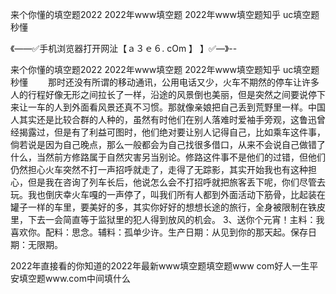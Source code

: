 来个你懂的填空题2022
2022年www填空题
2022年www填空题知乎
uc填空题秒懂


《——✅手机浏览器打开网沚【ａ３ｅ６. cOm 】 】✅—》--

来个你懂的填空题2022
2022年www填空题
2022年www填空题知乎
uc填空题秒懂
　　那时还没有所谓的移动通讯，公用电话又少，火车不期然的停车让许多人的行程好像无形之间拉长了一样，沿途的风景倒也美丽，但是突然之间要说停下来让一车的人到外面看风景还真不习惯。那就像亲娘把自己丢到荒野里一样。中国人其实还是比较合群的人种的，虽然有时他们在别人落难时爱袖手旁观，这鲁迅曾经揭露过，但是有了利益可图时，他们绝对要让别人记得自己，比如乘车这件事，倘若说是因为自己晚点，那么一般都会为自己找很多借口，从来不会说自己做错了什么，当然前方修路属于自然灾害另当别论。修路这件事不是他们的过错，但他们仍然担心火车突然不打一声招呼就走了，走得了无踪影，其实开始我也有这种担心，但是我在咨询了列车长后，他说怎么会不打招呼就把旅客丢下呢，你们尽管去玩。我也倒庆幸火车嘎的一声停了，叫我们所有人都到外面活动下筋骨，比起装在罐子一样的车里，要美好的多，其实你好好的想想长途的旅行，全身被限制在铁皮里，下去一会简直等于监狱里的犯人得到放风的机会。
	3、送你个元宵！主料：我喜欢你。配料：思念。辅料：孤单少许。生产日期：从见到你的那天起。保存日期：无限期。





2022年直接看的你知道的2022年最新www填空题填空题www com好人一生平安填空题www.com中间填什么
